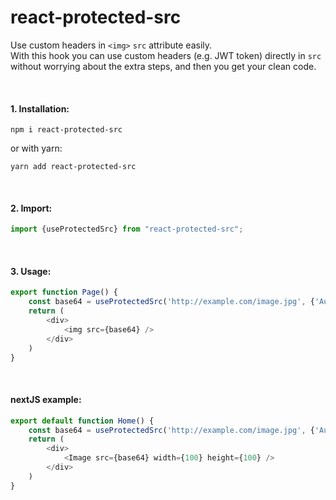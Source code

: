 # react-protected-src

Use custom headers in `<img>` `src` attribute easily. <br />
With this hook you can use custom headers (e.g. JWT token) directly in `src` without worrying about the extra steps, and then you get your clean code.

<br />

#### 1. Installation:

```shell
npm i react-protected-src
```
or with yarn: 
```shell
yarn add react-protected-src
```

<br />

#### 2. Import:

```javascript
import {useProtectedSrc} from "react-protected-src";
```

<br />

#### 3. Usage:

```javascript
export function Page() {
    const base64 = useProtectedSrc('http://example.com/image.jpg', {'Authorization': 'Bearer SOME_TOKEN'})
    return (
        <div>
            <img src={base64} />
        </div>
    )
}
```

<br />

#### nextJS example:

```javascript
export default function Home() {
    const base64 = useProtectedSrc('http://example.com/image.jpg', {'Authorization': 'Bearer SOME_TOKEN'})
    return (
        <div>
            <Image src={base64} width={100} height={100} />
        </div>
    )
}
```